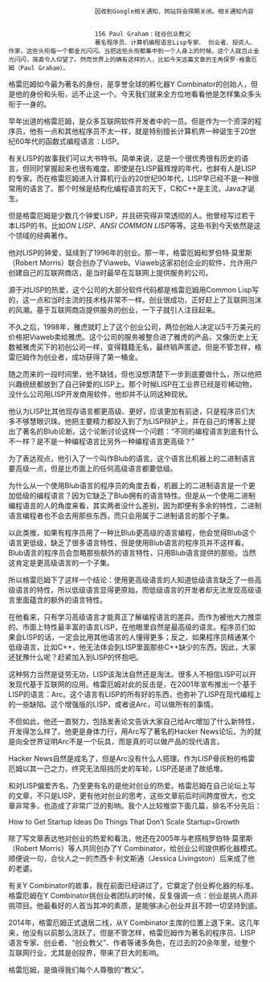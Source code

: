 
                            
                            因收到Google相关通知，网站将会择期关闭。相关通知内容
                            
                            
                            156 Paul Graham：硅谷创业教父
                            著名程序员、计算机编程语言Lisp专家、 创业者、投资人、作家，这些头衔每一个都金光闪闪。当把这些头衔都集中到一个人身上的时候，这个人就岂止金光闪闪，简直令人仰望了。然而世界上的确有这样的人，比如今天这篇文章的主角保罗·格雷厄姆（Paul Graham）。

格雷厄姆如今最为著名的身份，是享誉全球的孵化器Y Combinator的创始人，但是他的身份和头衔，远不止这一个。今天我们就来全方位地看看他是怎样集众多头衔于一身的。

早年出道的格雷厄姆，是众多互联网软件开发者中的一员。但是作为一个资深的程序员，他有一点和其他程序员不太一样，就是特别擅长计算机界一种诞生于20世纪60年代的函数式编程语言：LISP。

有关LISP的故事我们可以大书特书。简单来说，这是一个很优秀很有历史的语言，但同时掌握起来也很有难度。即使是在LISP最辉煌的年代，也鲜有人是LISP的专家。而在格雷厄姆进入计算机行业的20世纪90年代，LISP早已经不是一种很常用的语言了。那个时候是结构化编程语言的天下，C和C++是主流，Java才诞生。

但是格雷厄姆是少数几个钟爱LISP，并且研究得非常透彻的人。他曾经写过若干本LISP的书，比如*ON LISP*、*ANSI COMMON LISP*等等。这些书到今天依然是这个领域的经典著作。

他对LISP的钟爱，延续到了1996年的创业。那一年，格雷厄姆和罗伯特·莫里斯（Robert Morris）联合创办了Viaweb。Viaweb这家初创企业的软件，允许用户创建自己的互联网商店，是当时最早在互联网上提供服务的公司。

源于对LISP的热爱，这个公司的大部分软件代码都是格雷厄姆用Common Lisp写的，这一点和当时主流的技术栈非常不一样。创业很成功，正好赶上了互联网泡沫的风潮。基于互联网商店提供服务的创业，一下子就引人注目起来。

不久之后，1998年，雅虎就盯上了这个创业公司，两位创始人决定以5千万美元的价格把Viaweb卖给雅虎。这个公司的服务被整合进了雅虎的产品，又像历史上无数被雅虎买下的初创公司一样，变得籍籍无名，最终销声匿迹。但是不管怎样，格雷厄姆作为创业者，成功获得了第一桶金。

随之而来的一段时间里，他不缺钱，但也没想清楚下一步到底要做什么，所以他把兴趣统统都放到了自己钟爱的LISP上。那个时候LISP在工业界已经是珍稀动物，没什么公司用LISP开发商用软件，他却并不认同这种现状。

他认为LISP比其他现存语言都更高级、更好，应该更加有前途，只是程序员们大多不够慧眼识珠。他把主要精力都投入到了为LISP辩护上，并在自己的博客上提出了著名的Blub论断。这个论断讨论这样一个问题：“不同的编程语言到底有什么不一样？是不是一种编程语言比另外一种编程语言更高级？”

为了表达观点，他引入了一个叫作Blub的语言。这个语言比机器上的二进制语言要高级一点，但是比市面上的任何高级语言都要低级。

为什么从一个使用Blub语言的程序员的角度去看，机器上的二进制语言是一个更加低级的编程语言？因为它缺乏了Blub拥有的语言特性。但是从一个使用二进制编程语言的人的角度来看，其实两者没什么差别，因为即便有多余的特性，二进制语言编程者也不会去用那些东西，而只会用属于二进制语言的那个子集。

以此类推，如果有程序员用了一种比Blub更高级的语言编程，他会觉得Blub这个语言更低级，缺乏了很多语言特性，但是使用Blub语言的程序员并不这样看。Blub语言的程序员会忽略那些额外的语言特性，只用Blub语言提供的那些。当然这肯定是更高级语言的一个子集。

所以格雷厄姆下了这样一个结论：使用更高级语言的人知道低级语言缺乏了一些高级语言的特性，所以低级语言显得更原始，而低级语言的开发者却无法发现高级语言里面蕴含的额外的语言特性。

在他看来，只有学习高级语言才能真正了解编程语言的差异。而作为被他大力推崇的、市面上特性最丰富的语言LISP，在他眼里自然是最高级的语言。程序员们如果会LISP的话，一定会比用其他语言的人懂得更多；反之，如果程序员精通某个低级语言，比如C++，他无法体会到LISP里面那些C++缺少的东西。因此，大家还犹豫什么呢？赶紧加入到LISP的怀抱吧。

这种努力当然是徒劳无功，LISP该淘汰自然还是淘汰。很多人不相信LISP可以开发现代基于互联网的应用。格雷厄姆对此的反击是，在2001年宣布推出一个基于LISP的语言：Arc。这个语言有LISP的所有好的东西，也弥补了LISP在现代编程上的一些缺陷。这个增强版的LISP，或者说Arc，可以做所有的事情。

不但如此，他还一直努力，包括发表论文告诉大家自己给Arc增加了什么新特性，开发得怎么样了。他更是身体力行，用Arc写了著名的Hacker News论坛，为的就是向全世界证明Arc不是一个玩具，而是真的可以做产品的现代语言。

Hacker News自然是成名了，但是Arc没有什么人搭理。作为LISP骨灰粉的格雷厄姆以其一己之力，终究无法阻挡历史的车轮，LISP还是进了故纸堆。

和对LISP偏爱齐名，乃至更有名的是他对创业的热爱。格雷厄姆在自己论坛上写的文章，不只是LISP，更有他对创业的思考，这些文章前后时间跨度很大，也文章非常多，也造成了非常广泛的影响。我个人比较推崇下面几篇，排名不分先后：


How to Get Startup Ideas
Do Things That Don’t Scale
Startup=Growth


除了写文章表达他对创业的热爱和看法，他还在2005年与老搭档罗伯特·莫里斯（Robert Morris）等人共同创办了Y Combinator，给创业公司提供孵化器模式。顺便说一句，合伙人之一的杰西卡·利文斯通（Jessica Livingston）后来成了他的老婆。

有关Y Combinator的故事，我在前面已经讲过了，它奠定了创业孵化器的标准。格雷厄姆在Y Combinator挑创业者团队的时候，反复强调一点：创业是挑人而非挑项目。他最看好的人首当其冲的素质，是能够决心创业并且不顾一切坚持到底。

2014年，格雷厄姆正式退居二线，从Y Combinator主席的位置上退下来。这几年来，他没有以前那么活跃了。但是不管怎样，格雷厄姆作为著名的程序员、LISP语言专家、创业者、“创业教父”、作者等诸多角色，在过去的20余年里，给整个互联网行业，尤其是创投界，带来了巨大的影响。

格雷厄姆，是值得我们每个人尊敬的“教父”。

                        
                        
                            